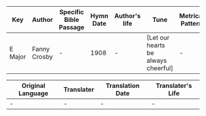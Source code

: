Key | Author   | Specific Bible Passage     |Hymn Date |Author's life |Tune |Metrical Pattern   |Composer/Source
-- | --------- | ---------------------------|----------|--------------|-----|-------------------|-------------  
E Major |Fanny Crosby |- |1908 |- |[Let our hearts be always cheerful] |- |Robert Lowry

Original Language | Translater | Translation Date   | Translater's Life  
----------------- | --------- | --------------------|-------------     
\- |- |- |-
